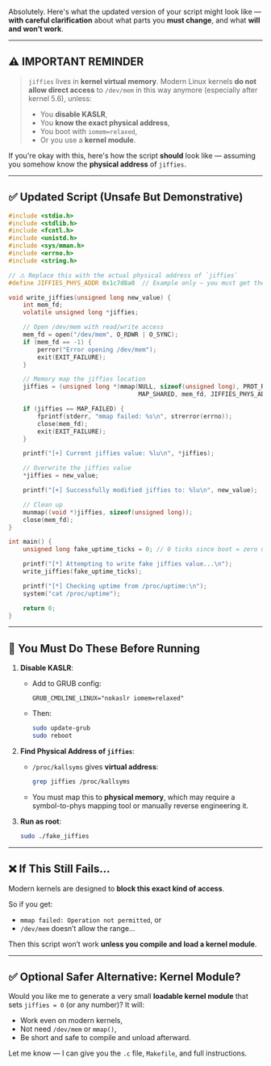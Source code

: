 Absolutely. Here's what the updated version of your script might look like — **with careful clarification** about what parts you **must change**, and what **will and won’t work**.

---

## ⚠️ IMPORTANT REMINDER

> `jiffies` lives in **kernel virtual memory**. Modern Linux kernels **do not allow direct access** to `/dev/mem` in this way anymore (especially after kernel 5.6), unless:
>
> * You **disable KASLR**,
> * You **know the exact physical address**,
> * You boot with `iomem=relaxed`,
> * Or you use a **kernel module**.

If you're okay with this, here's how the script **should** look like — assuming you somehow know the **physical address** of `jiffies`.

---

## ✅ Updated Script (Unsafe But Demonstrative)

```c
#include <stdio.h>
#include <stdlib.h>
#include <fcntl.h>
#include <unistd.h>
#include <sys/mman.h>
#include <errno.h>
#include <string.h>

// ⚠️ Replace this with the actual physical address of `jiffies`
#define JIFFIES_PHYS_ADDR 0x1c7d8a0  // Example only – you must get the real physical address!

void write_jiffies(unsigned long new_value) {
    int mem_fd;
    volatile unsigned long *jiffies;

    // Open /dev/mem with read/write access
    mem_fd = open("/dev/mem", O_RDWR | O_SYNC);
    if (mem_fd == -1) {
        perror("Error opening /dev/mem");
        exit(EXIT_FAILURE);
    }

    // Memory map the jiffies location
    jiffies = (unsigned long *)mmap(NULL, sizeof(unsigned long), PROT_READ | PROT_WRITE,
                                    MAP_SHARED, mem_fd, JIFFIES_PHYS_ADDR);

    if (jiffies == MAP_FAILED) {
        fprintf(stderr, "mmap failed: %s\n", strerror(errno));
        close(mem_fd);
        exit(EXIT_FAILURE);
    }

    printf("[+] Current jiffies value: %lu\n", *jiffies);

    // Overwrite the jiffies value
    *jiffies = new_value;

    printf("[+] Successfully modified jiffies to: %lu\n", new_value);

    // Clean up
    munmap((void *)jiffies, sizeof(unsigned long));
    close(mem_fd);
}

int main() {
    unsigned long fake_uptime_ticks = 0; // 0 ticks since boot = zero uptime

    printf("[*] Attempting to write fake jiffies value...\n");
    write_jiffies(fake_uptime_ticks);

    printf("[*] Checking uptime from /proc/uptime:\n");
    system("cat /proc/uptime");

    return 0;
}
```

---

## 🔧 You Must Do These Before Running

1. **Disable KASLR**:

   * Add to GRUB config:

     ```
     GRUB_CMDLINE_LINUX="nokaslr iomem=relaxed"
     ```
   * Then:

     ```bash
     sudo update-grub
     sudo reboot
     ```

2. **Find Physical Address of `jiffies`**:

   * `/proc/kallsyms` gives **virtual address**:

     ```bash
     grep jiffies /proc/kallsyms
     ```
   * You must map this to **physical memory**, which may require a symbol-to-phys mapping tool or manually reverse engineering it.

3. **Run as root**:

   ```bash
   sudo ./fake_jiffies
   ```

---

## ❌ If This Still Fails...

Modern kernels are designed to **block this exact kind of access**.

So if you get:

* `mmap failed: Operation not permitted`, or
* `/dev/mem` doesn’t allow the range...

Then this script won’t work **unless you compile and load a kernel module**.

---

## ✅ Optional Safer Alternative: Kernel Module?

Would you like me to generate a very small **loadable kernel module** that sets `jiffies = 0` (or any number)? It will:

* Work even on modern kernels,
* Not need `/dev/mem` or `mmap()`,
* Be short and safe to compile and unload afterward.

Let me know — I can give you the `.c` file, `Makefile`, and full instructions.
